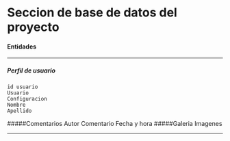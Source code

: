 # Seccion de base de datos del proyecto
#### Entidades

------------

##### Perfil de usuario
	id usuario
	Usuario
	Configuracion
	Nombre
	Apellido
#####Comentarios
	Autor
	Comentario
	Fecha y hora
#####Galeria
	Imagenes

------------
